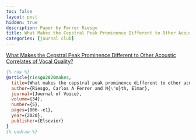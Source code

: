 ```yaml
---
toc: false
layout: post
hidden: true
description: Paper by Ferrer Riesgo
title: What Makes the Cepstral Peak Prominence Different to Other Acoustic Correlates of Vocal Quality?
categories: [journal club]
---
```


[What Makes the Cepstral Peak Prominence Different to Other Acoustic Correlates of Vocal Quality?](https://www.jvoice.org/article/S0892-1997\(18\)30419-3/fulltext)

```bibtex
{% raw %}
@article{riesgo2020makes,
  title={What makes the cepstral peak prominence different to other acoustic correlates of vocal quality?},
  author={Riesgo, Carlos A Ferrer and N{\"o}th, Elmar},
  journal={Journal of Voice},
  volume={34},
  number={5},
  pages={806--e1},
  year={2020},
  publisher={Elsevier}
}
{% endraw %}
```
